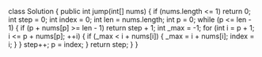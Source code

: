 class Solution {
    public int jump(int[] nums) {
        if (nums.length <= 1)
            return 0;
        int step = 0;
        int index = 0;
        int len = nums.length;
        int p = 0;
        while (p <= len - 1) {
            if (p + nums[p] >= len - 1)
                return step + 1;
            int _max = -1;
            for (int i = p + 1; i <= p + nums[p]; ++i) {
                if (_max < i + nums[i]) {
                    _max = i + nums[i];
                    index = i;
                }
            }
            step++;
            p = index;
        }
        return step;
        }
}
